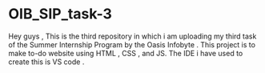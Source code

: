 # OIB_SIP_task-3

Hey guys ,
        This is the third repository in which i am uploading my third task of the Summer Internship Program by the Oasis Infobyte .
        This project is to make to-do website using HTML , CSS , and JS. The IDE i have used to create this is VS code .
